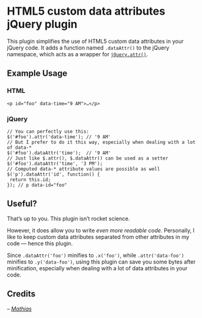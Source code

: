 # HTML5 custom data attributes jQuery plugin

This plugin simplifies the use of HTML5 custom data attributes in your jQuery code. It adds a function named `.dataAttr()` to the jQuery namespace, which acts as a wrapper for [`jQuery.attr()`](http://api.jquery.com/attr/).

## Example Usage

### HTML

    <p id="foo" data-time="9 AM">…</p>

### jQuery

    // You can perfectly use this:
    $('#foo').attr('data-time'); // '9 AM'
    // But I prefer to do it this way, especially when dealing with a lot of data-*
    $('#foo').dataAttr('time');  // '9 AM'
    // Just like $.attr(), $.dataAttr() can be used as a setter
    $('#foo').dataAttr('time', '3 PM');
    // Computed data-* attribute values are possible as well
    $('p').dataAttr('id', function() {
     return this.id;
    }); // p data-id="foo"

## Useful?

That’s up to you. This plugin isn’t rocket science.

However, it does allow you to write *even more readable code*. Personally, I like to keep custom data attributes separated from other attributes in my code — hence this plugin.

Since `.dataAttr('foo')` minifies to `.x('foo')`, while `.attr('data-foo')` minifies to `.y('data-foo')`, using this plugin can save you some bytes after minification, especially when dealing with a lot of data attributes in your code.

## Credits

_– [Mathias](http://mathiasbynens.be/)_